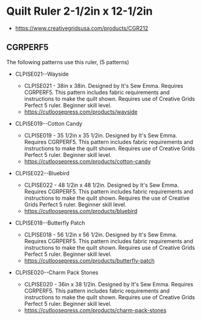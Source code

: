 # Quilt Ruler 2-1/2in x 12-1/2in
* https://www.creativegridsusa.com/products/CGR212

## CGRPERF5

The following patterns use this ruler, (5 patterns)

* CLPISE021--Wayside
	* CLPISE021 - 38in x 38in. Designed by It's Sew Emma. Requires CGRPERF5. This pattern includes fabric requirements and instructions to make the quilt shown. Requires use of Creative Grids Perfect 5 ruler. Beginner skill level.
	* https://cutloosepress.com/products/wayside


* CLPISE019--Cotton Candy
	* CLPISE019 - 35 1/2in x 35 1/2in. Designed by It's Sew Emma. Requires CGRPERF5. This pattern includes fabric requirements and instructions to make the quilt shown. Requires use of Creative Grids Perfect 5 ruler. Beginner skill level.
	* https://cutloosepress.com/products/cotton-candy


* CLPISE022--Bluebird
	* CLPISE022 - 48 1/2in x 48 1/2in. Designed by It's Sew Emma. Requires CGRPERF5. This pattern includes fabric requirements and instructions to make the quilt shown. Requires the use of Creative Grids Perfect 5 ruler. Beginner skill level.
	* https://cutloosepress.com/products/bluebird


* CLPISE018--Butterfly Patch
	* CLPISE018 - 56 1/2in x 56 1/2in. Designed by It's Sew Emma. Requires CGRPERF5. This pattern includes fabric requirements and instructions to make the quilt shown. Requires use of Creative Grids Perfect 5 ruler. Beginner skill level.
	* https://cutloosepress.com/products/butterfly-patch


* CLPISE020--Charm Pack Stones
	* CLPISE020 - 36in x 38 1/2in. Designed by It's Sew Emma. Requires CGRPERF5. This pattern includes fabric requirements and instructions to make the quilt shown. Requires use of Creative Grids Perfect 5 ruler. Beginner skill level.
	* https://cutloosepress.com/products/charm-pack-stones

